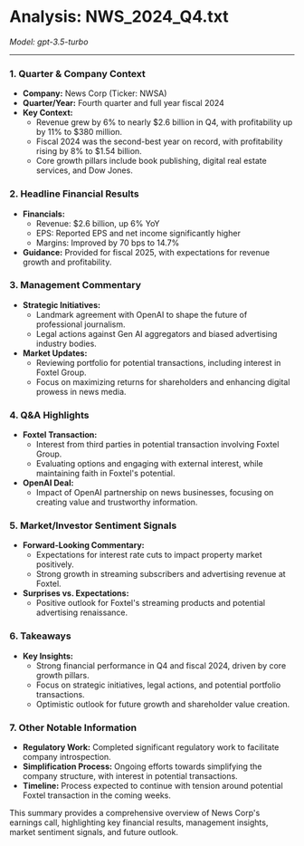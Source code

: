 # Analysis: NWS_2024_Q4.txt

*Model: gpt-3.5-turbo*

---

### 1. Quarter & Company Context
- **Company:** News Corp (Ticker: NWSA)
- **Quarter/Year:** Fourth quarter and full year fiscal 2024
- **Key Context:** 
  - Revenue grew by 6% to nearly $2.6 billion in Q4, with profitability up by 11% to $380 million.
  - Fiscal 2024 was the second-best year on record, with profitability rising by 8% to $1.54 billion.
  - Core growth pillars include book publishing, digital real estate services, and Dow Jones.

### 2. Headline Financial Results
- **Financials:** 
  - Revenue: $2.6 billion, up 6% YoY
  - EPS: Reported EPS and net income significantly higher
  - Margins: Improved by 70 bps to 14.7%
- **Guidance:** Provided for fiscal 2025, with expectations for revenue growth and profitability.

### 3. Management Commentary
- **Strategic Initiatives:**
  - Landmark agreement with OpenAI to shape the future of professional journalism.
  - Legal actions against Gen AI aggregators and biased advertising industry bodies.
- **Market Updates:**
  - Reviewing portfolio for potential transactions, including interest in Foxtel Group.
  - Focus on maximizing returns for shareholders and enhancing digital prowess in news media.

### 4. Q&A Highlights
- **Foxtel Transaction:**
  - Interest from third parties in potential transaction involving Foxtel Group.
  - Evaluating options and engaging with external interest, while maintaining faith in Foxtel's potential.
- **OpenAI Deal:**
  - Impact of OpenAI partnership on news businesses, focusing on creating value and trustworthy information.

### 5. Market/Investor Sentiment Signals
- **Forward-Looking Commentary:**
  - Expectations for interest rate cuts to impact property market positively.
  - Strong growth in streaming subscribers and advertising revenue at Foxtel.
- **Surprises vs. Expectations:**
  - Positive outlook for Foxtel's streaming products and potential advertising renaissance.

### 6. Takeaways
- **Key Insights:**
  - Strong financial performance in Q4 and fiscal 2024, driven by core growth pillars.
  - Focus on strategic initiatives, legal actions, and potential portfolio transactions.
  - Optimistic outlook for future growth and shareholder value creation.

### 7. Other Notable Information
- **Regulatory Work:** Completed significant regulatory work to facilitate company introspection.
- **Simplification Process:** Ongoing efforts towards simplifying the company structure, with interest in potential transactions.
- **Timeline:** Process expected to continue with tension around potential Foxtel transaction in the coming weeks.

This summary provides a comprehensive overview of News Corp's earnings call, highlighting key financial results, management insights, market sentiment signals, and future outlook.